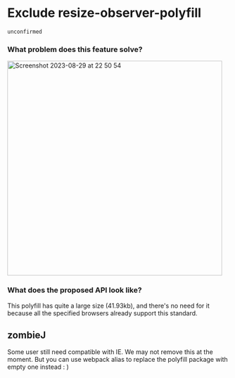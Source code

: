# Exclude resize-observer-polyfill

`unconfirmed`

### What problem does this feature solve?

<img width="488" alt="Screenshot 2023-08-29 at 22 50 54" src="https://github.com/ant-design/ant-design/assets/803674/1fd6854e-06e3-42b5-a6f4-1cd68972fd9e">

### What does the proposed API look like?

This polyfill has quite a large size (41.93kb), and there's no need for it because all the specified browsers already support this standard.

<!-- generated by ant-design-issue-helper. DO NOT REMOVE -->

## zombieJ

Some user still need compatible with IE. We may not remove this at the moment. But you can use webpack alias to replace the polyfill package with empty one instead : )
